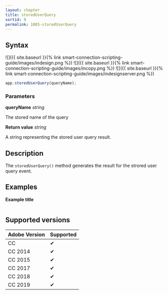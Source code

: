 ```yaml
---
layout: chapter
title: storedUserQuery
sortid: 9
permalink: 1085-storedUserQuery
---
```

## Syntax

![]({{ site.baseurl }}{% link smart-connection-scripting-guide/images/indesign.png %}) ![]({{ site.baseurl }}{% link smart-connection-scripting-guide/images/incopy.png %}) ![]({{ site.baseurl }}{% link smart-connection-scripting-guide/images/indesignserver.png %})
```javascript
app.storedUserQuery(queryName);
```

### Parameters

**queryName** *string*

The stored name of the query

**Return value** *string*

A string representing the stored user query result.

## Description

The `storedUserQuery()` method generates the result for the strored user query event.

## Examples

**Example title**

```javascript

```

## Supported versions

| Adobe Version | Supported |
|---------------|---------|
| CC            | ✔       |
| CC 2014       | ✔       |
| CC 2015       | ✔       |
| CC 2017       | ✔       |
| CC 2018       | ✔       |
| CC 2019       | ✔       |